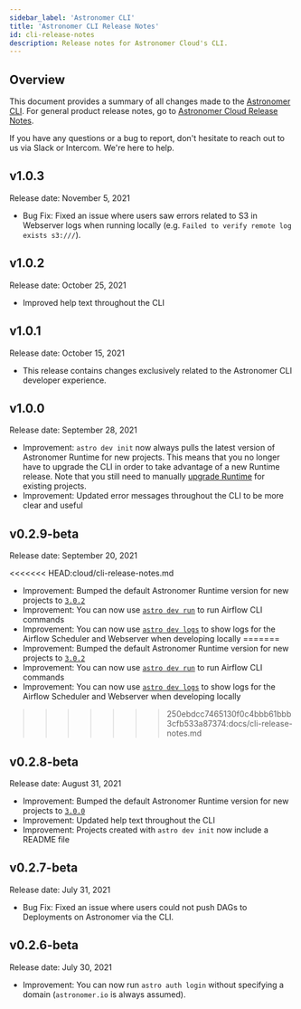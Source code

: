 ```yaml
---
sidebar_label: 'Astronomer CLI'
title: 'Astronomer CLI Release Notes'
id: cli-release-notes
description: Release notes for Astronomer Cloud's CLI.
---
```


## Overview

This document provides a summary of all changes made to the [Astronomer CLI](install-cli.md). For general product release notes, go to [Astronomer Cloud Release Notes](release-notes.md).

If you have any questions or a bug to report, don't hesitate to reach out to us via Slack or Intercom. We're here to help.

## v1.0.3

Release date: November 5, 2021

- Bug Fix: Fixed an issue where users saw errors related to S3 in Webserver logs when running locally (e.g. `Failed to verify remote log exists s3:///`).

## v1.0.2

Release date: October 25, 2021

- Improved help text throughout the CLI

## v1.0.1

Release date: October 15, 2021

- This release contains changes exclusively related to the Astronomer CLI developer experience.

## v1.0.0

Release date: September 28, 2021

- Improvement: `astro dev init` now always pulls the latest version of Astronomer Runtime for new projects. This means that you no longer have to upgrade the CLI in order to take advantage of a new Runtime release. Note that you still need to manually [upgrade Runtime](upgrade-runtime.md) for existing projects.
- Improvement: Updated error messages throughout the CLI to be more clear and useful

## v0.2.9-beta

Release date: September 20, 2021

<<<<<<< HEAD:cloud/cli-release-notes.md
- Improvement: Bumped the default Astronomer Runtime version for new projects to [`3.0.2`](runtime-release-notes#astronomer-runtime-302)
- Improvement: You can now use [`astro dev run`](cli-reference#astro-dev-run) to run Airflow CLI commands
- Improvement: You can now use [`astro dev logs`](cli-reference#astro-dev-logs) to show logs for the Airflow Scheduler and Webserver when developing locally
=======
- Improvement: Bumped the default Astronomer Runtime version for new projects to [`3.0.2`](runtime-release-notes.md#astronomer-runtime-302)
- Improvement: You can now use [`astro dev run`](https://www.astronomer.io/docs/cloud/stable/resources/cli-reference#astro-dev-run) to run Airflow CLI commands
- Improvement: You can now use [`astro dev logs`](https://www.astronomer.io/docs/cloud/stable/resources/cli-reference#astro-dev-logs) to show logs for the Airflow Scheduler and Webserver when developing locally
>>>>>>> 250ebdcc7465130f0c4bbb61bbb3cfb533a87374:docs/cli-release-notes.md

## v0.2.8-beta

Release date: August 31, 2021

- Improvement: Bumped the default Astronomer Runtime version for new projects to [`3.0.0`](runtime-release-notes.md#astronomer-runtime-300)
- Improvement: Updated help text throughout the CLI
- Improvement: Projects created with `astro dev init` now include a README file

## v0.2.7-beta

Release date: July 31, 2021

- Bug Fix: Fixed an issue where users could not push DAGs to Deployments on Astronomer via the CLI.

## v0.2.6-beta

Release date: July 30, 2021

- Improvement: You can now run `astro auth login` without specifying a domain (`astronomer.io` is always assumed).

